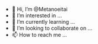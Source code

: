 - 👋 Hi, I’m @Metanoeitai
- 👀 I’m interested in ...
- 🌱 I’m currently learning ...
- 💞️ I’m looking to collaborate on ...
- 📫 How to reach me ...

<!---
Metanoeitai/Metanoeitai is a ✨ special ✨ repository because its `README.md` (this file) appears on your GitHub profile.
You can click the Preview link to take a look at your changes.
--->
